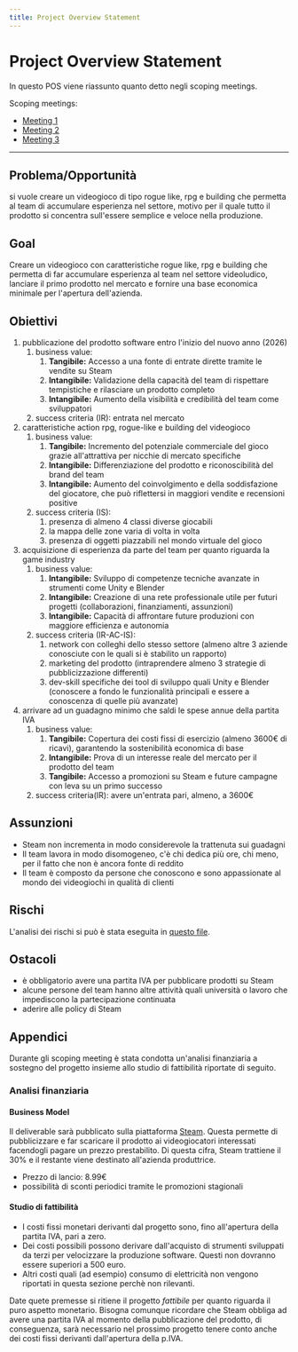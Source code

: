 ```yaml
---
title: Project Overview Statement
---
```


# Project Overview Statement

In questo POS viene riassunto quanto detto negli scoping meetings.

Scoping meetings:

- [Meeting 1](../Meetings/Meeting%201%20-%2026-06-25.md)
- [Meeting 2](../Meetings/Meeting%202%20-%2027-06-25.md)
- [Meeting 3](../Meetings/Meeting%203%20-%2003-07-25.md)

---

## Problema/Opportunità

si vuole creare un videogioco di tipo rogue like, rpg e building che permetta al team di accumulare esperienza nel settore, motivo per il quale tutto il prodotto si concentra sull'essere semplice e veloce nella produzione.

## Goal

Creare un videogioco con caratteristiche rogue like, rpg e building che permetta di far accumulare esperienza al team nel settore videoludico, lanciare il primo prodotto nel mercato e fornire una base economica minimale per l'apertura dell'azienda.

## Obiettivi

1. pubblicazione del prodotto software entro l'inizio del nuovo anno (2026)
   1. business value:
      1. **Tangibile:** Accesso a una fonte di entrate dirette tramite le vendite su Steam
      2. **Intangibile:** Validazione della capacità del team di rispettare tempistiche e rilasciare un prodotto completo
      3. **Intangibile:** Aumento della visibilità e credibilità del team come sviluppatori
   2. success criteria (IR): entrata nel mercato
2. caratteristiche action rpg, rogue-like e building del videogioco
   1. business value:
      1. **Tangibile:** Incremento del potenziale commerciale del gioco grazie all'attrattiva per nicchie di mercato specifiche
      2. **Intangibile:** Differenziazione del prodotto e riconoscibilità del brand del team
      3. **Intangibile:** Aumento del coinvolgimento e della soddisfazione del giocatore, che può riflettersi in maggiori vendite e recensioni positive
   2. success criteria (IS): 
      1. presenza di almeno 4 classi diverse giocabili
      2. la mappa delle zone varia di volta in volta
      3. presenza di oggetti piazzabili nel mondo virtuale del gioco
3. acquisizione di esperienza da parte del team per quanto riguarda la game industry
   1. business value:
      1. **Intangibile:** Sviluppo di competenze tecniche avanzate in strumenti come Unity e Blender
      2. **Intangibile:** Creazione di una rete professionale utile per futuri progetti (collaborazioni, finanziamenti, assunzioni)
      3. **Intangibile:** Capacità di affrontare future produzioni con maggiore efficienza e autonomia
   2. success criteria (IR-AC-IS):
      1. network con colleghi dello stesso settore (almeno altre 3 aziende conosciute con le quali si è stabilito un rapporto)
      2. marketing del prodotto (intraprendere almeno 3 strategie di pubblicizzazione differenti)
      3. dev-skill specifiche dei tool di sviluppo quali Unity e Blender (conoscere a fondo le funzionalità principali e essere a conoscenza di quelle più avanzate)
4. arrivare ad un guadagno minimo che saldi le spese annue della partita IVA
   1. business value:
      1. **Tangibile:** Copertura dei costi fissi di esercizio (almeno 3600€ di ricavi), garantendo la sostenibilità economica di base
      2. **Intangibile:** Prova di un interesse reale del mercato per il prodotto del team
      3. **Tangibile:** Accesso a promozioni su Steam e future campagne con leva su un primo successo
   2. success criteria(IR): avere un'entrata pari, almeno, a 3600€

## Assunzioni

- Steam non incrementa in modo considerevole la trattenuta sui guadagni
- Il team lavora in modo disomogeneo, c'è chi dedica più ore, chi meno, per il fatto che non è ancora fonte di reddito
- Il team è composto da persone che conoscono e sono appassionate al mondo dei videogiochi in qualità di clienti

## Rischi

L'analisi dei rischi si può è stata eseguita in [questo file](./Analisi%20dei%20rischi.md).

## Ostacoli

- è obbligatorio avere una partita IVA per pubblicare prodotti su Steam
- alcune persone del team hanno altre attività quali università o lavoro che impediscono la partecipazione continuata
- aderire alle policy di Steam

## Appendici

Durante gli scoping meeting è stata condotta un'analisi finanziaria a sostegno del progetto insieme allo studio di fattibilità riportate di seguito.

### Analisi finanziaria

#### Business Model

Il deliverable sarà pubblicato sulla piattaforma [Steam](https://store.steampowered.com/?l=italian). Questa permette di pubblicizzare e far scaricare il prodotto ai videogiocatori interessati facendogli pagare un prezzo prestabilito. Di questa cifra, Steam trattiene il 30% e il restante viene destinato all'azienda produttrice.

- Prezzo di lancio: 8.99€
- possibilità di sconti periodici tramite le promozioni stagionali

#### Studio di fattibilità

- I costi fissi monetari derivanti dal progetto sono, fino all'apertura della partita IVA, pari a zero.
- Dei costi possibili possono derivare dall'acquisto di strumenti sviluppati da terzi per velocizzare la produzione software. Questi non dovranno essere superiori a 500 euro.
- Altri costi quali (ad esempio) consumo di elettricità non vengono riportati in questa sezione perchè non rilevanti.

Date quete premesse si ritiene il progetto *fattibile* per quanto riguarda il puro aspetto monetario. Bisogna comunque ricordare che Steam obbliga ad avere una partita IVA al momento della pubblicazione del prodotto, di conseguenza, sarà necessario nel prossimo progetto tenere conto anche dei costi fissi derivanti dall'apertura della p.IVA.